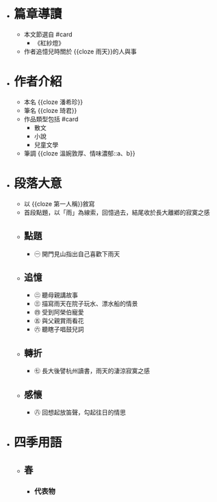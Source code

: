 - # 篇章導讀
	- 本文節選自 #card
		- 《紅紗燈》
	- 作者追憶兒時關於 {{cloze 雨天}}的人與事
- # 作者介紹
	- 本名 {{cloze 潘希珍}}
	- 筆名 {{cloze 琦君}}
	- 作品類型包括 #card
		- 散文
		- 小說
		- 兒童文學
	- 筆調 {{cloze 溫婉敦厚、情味濃郁::a、b}}
- # 段落大意
	- 以 {{cloze 第一人稱}}敘寫
	- 首段點題，以「雨」為線索，回憶過去，結尾收於長大離鄕的寂寞之感
	- ## 點題
		- ㊀ 開門見山指出自己喜歡下雨天
	- ## 追憶
		- ㊁ 聽母親講故事
		- ㊂ 描寫雨天在院子玩水、漂水船的情景
		- ㊃ 受到阿榮伯寵愛
		- ㊄ 與父親賞雨看花
		- ㊅ 聽瞎子唱鼓兒詞
	- ## 轉折
		- ㊆ 長大後譬杭州讀書，雨天的淒涼寂寞之感
	- ## 感懷
		- ㊇ 回想起放笛聲，勾起往日的情思
- # 四季用語
	- ## 春
		- ### 代表物